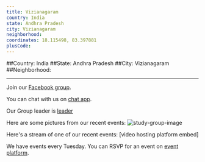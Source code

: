 ```yaml
---
title: Vizianagaram
country: India
state: Andhra Pradesh
city: Vizianagaram
neighborhood: 
coordinates: 18.115498, 83.397881
plusCode:
---
```


##Country: India
##State: Andhra Pradesh
##City: Vizianagaram
##Neighborhood: 
*****
Join our [Facebook group](https://www.facebook.com/groups/freecodecamp.vizianagaram).

You can chat with us on [chat app]().

Our Group leader is [leader]()

Here are some pictures from our recent events:
![study-group-image]()

Here's a stream of one of our recent events:
[video hosting platform embed]

We have events every Tuesday. You can RSVP for an event on [event platform]().
